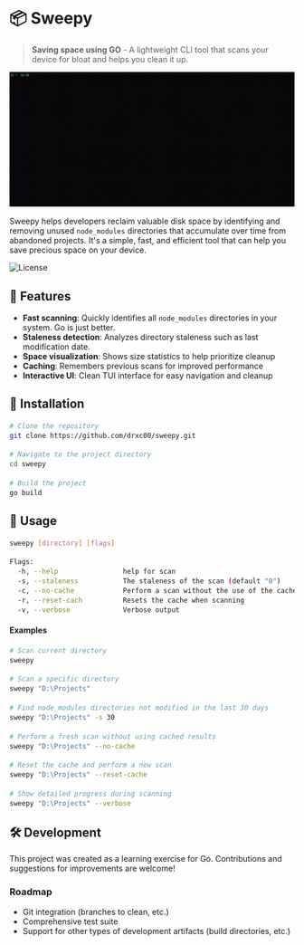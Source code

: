 # 📦 Sweepy

> **Saving space using GO** - A lightweight CLI tool that scans your device for bloat and helps you clean it up.

![Demo Gif](/static/demo.gif)

Sweepy helps developers reclaim valuable disk space by identifying and removing unused `node_modules` directories that accumulate over time from abandoned projects. It's a simple, fast, and efficient tool that can help you save precious space on your device.

![License](https://img.shields.io/github/license/drxc00/sweepy)

## 🚀 Features

- **Fast scanning**: Quickly identifies all `node_modules` directories in your system. Go is just better.
- **Staleness detection**: Analyzes directory staleness such as last modification date.
- **Space visualization**: Shows size statistics to help prioritize cleanup
- **Caching**: Remembers previous scans for improved performance
- **Interactive UI**: Clean TUI interface for easy navigation and cleanup

## 🔧 Installation

```bash
# Clone the repository
git clone https://github.com/drxc00/sweepy.git

# Navigate to the project directory
cd sweepy

# Build the project
go build
```

## 📝 Usage

```bash
sweepy [directory] [flags]

Flags:
  -h, --help                help for scan
  -s, --staleness           The staleness of the scan (default "0")
  -c, --no-cache            Perform a scan without the use of the cache
  -r, --reset-cach          Resets the cache when scanning
  -v, --verbose             Verbose output
```

#### Examples

```bash
# Scan current directory
sweepy

# Scan a specific directory
sweepy "D:\Projects"

# Find node_modules directories not modified in the last 30 days
sweepy "D:\Projects" -s 30

# Perform a fresh scan without using cached results
sweepy "D:\Projects" --no-cache

# Reset the cache and perform a new scan
sweepy "D:\Projects" --reset-cache

# Show detailed progress during scanning
sweepy "D:\Projects" --verbose

```


## 🛠️ Development
This project was created as a learning exercise for Go. Contributions and suggestions for improvements are welcome!

### Roadmap
- Git integration (branches to clean, etc.)
- Comprehensive test suite
- Support for other types of development artifacts (build directories, etc.)
